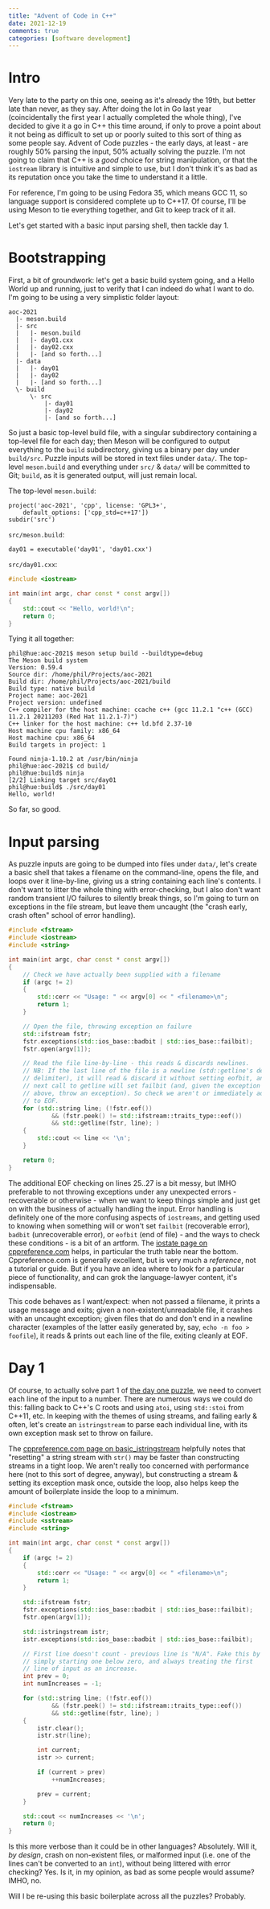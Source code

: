 ```yaml
---
title: "Advent of Code in C++"
date: 2021-12-19
comments: true
categories: [software development]
---
```

# Intro
Very late to the party on this one, seeing as it's already the 19th, but better
late than never, as they say. After doing the lot in Go last year
(coincidentally the first year I actually completed the whole thing), I've
decided to give it a go in C++ this time around, if only to prove a point about
it not being as difficult to set up or poorly suited to this sort of thing as
some people say. Advent of Code puzzles - the early days, at least - are
roughly 50% parsing the input, 50% actually solving the puzzle. I'm not going
to claim that C++ is a _good_ choice for string manipulation, or that the
`iostream` library is intuitive and simple to use, but I don't think it's as
bad as its reputation once you take the time to understand it a little.

For reference, I'm going to be using Fedora 35, which means GCC 11, so language
support is considered complete up to C++17. Of course, I'll be using Meson to
tie everything together, and Git to keep track of it all.

Let's get started with a basic input parsing shell, then tackle day 1.

# Bootstrapping
First, a bit of groundwork: let's get a basic build system going, and a Hello
World up and running, just to verify that I can indeed do what I want to do.
I'm going to be using a very simplistic folder layout:

```
aoc-2021
  |- meson.build
  |- src
  |   |- meson.build
  |   |- day01.cxx
  |   |- day02.cxx
  |   |- [and so forth...]
  |- data
  |   |- day01
  |   |- day02
  |   |- [and so forth...]
  \- build
      \- src
          |- day01
          |- day02
          |- [and so forth...]
```

So just a basic top-level build file, with a singular subdirectory containing a
top-level file for each day; then Meson will be configured to output everything
to the `build` subdirectory, giving us a binary per day under `build/src`.
Puzzle inputs will be stored in text files under `data/`. The top-level
`meson.build` and everything under `src/` & `data/` will be committed to Git;
`build`, as it is generated output, will just remain local.

The top-level `meson.build`:

```shell
project('aoc-2021', 'cpp', license: 'GPL3+',
    default_options: ['cpp_std=c++17'])
subdir('src')
```

`src/meson.build`:

```shell
day01 = executable('day01', 'day01.cxx')
```

`src/day01.cxx`:

```cxx
#include <iostream>

int main(int argc, char const * const argv[])
{
    std::cout << "Hello, world!\n";
    return 0;
}
```

Tying it all together:
```shell-session
phil@hue:aoc-2021$ meson setup build --buildtype=debug
The Meson build system
Version: 0.59.4
Source dir: /home/phil/Projects/aoc-2021
Build dir: /home/phil/Projects/aoc-2021/build
Build type: native build
Project name: aoc-2021
Project version: undefined
C++ compiler for the host machine: ccache c++ (gcc 11.2.1 "c++ (GCC) 11.2.1 20211203 (Red Hat 11.2.1-7)")
C++ linker for the host machine: c++ ld.bfd 2.37-10
Host machine cpu family: x86_64
Host machine cpu: x86_64
Build targets in project: 1

Found ninja-1.10.2 at /usr/bin/ninja
phil@hue:aoc-2021$ cd build/
phil@hue:build$ ninja
[2/2] Linking target src/day01
phil@hue:build$ ./src/day01
Hello, world!
```

So far, so good.

# Input parsing
As puzzle inputs are going to be dumped into files under `data/`, let's create
a basic shell that takes a filename on the command-line, opens the file, and
loops over it line-by-line, giving us a string containing each line's contents.
I don't want to litter the whole thing with error-checking, but I also don't
want random transient I/O failures to silently break things, so I'm going to
turn on exceptions in the file stream, but leave them uncaught (the "crash
early, crash often" school of error handling).

```cxx {linenos=true}
#include <fstream>
#include <iostream>
#include <string>

int main(int argc, char const * const argv[])
{
    // Check we have actually been supplied with a filename
    if (argc != 2)
    {
        std::cerr << "Usage: " << argv[0] << " <filename>\n";
        return 1;
    }

    // Open the file, throwing exception on failure
    std::ifstream fstr;
    fstr.exceptions(std::ios_base::badbit | std::ios_base::failbit);
    fstr.open(argv[1]);

    // Read the file line-by-line - this reads & discards newlines.
    // NB: If the last line of the file is a newline (std::getline's default
    // delimiter), it will read & discard it without setting eofbit, and the
    // next call to getline will set failbit (and, given the exception mask
    // above, throw an exception). So check we aren't or immediately adjacent
    // to EOF.
    for (std::string line; (!fstr.eof())
            && (fstr.peek() != std::ifstream::traits_type::eof())
            && std::getline(fstr, line); )
    {
        std::cout << line << '\n';
    }

    return 0;
}
```

The additional EOF checking on lines 25..27 is a bit messy, but IMHO preferable
to not throwing exceptions under any unexpected errors - recoverable or
otherwise - when we want to keep things simple and just get on with the
business of actually handling the input. Error handling is definitely one of
the more confusing aspects of `iostreams`, and getting used to knowing when
something will or won't set `failbit` (recoverable error), `badbit`
(unrecoverable error), or `eofbit` (end of file) - and the ways to check these
conditions - is a bit of an artform. The [iostate page on cppreference.com](https://en.cppreference.com/w/cpp/io/ios_base/iostate)
helps, in particular the truth table near the bottom. Cppreference.com is
generally excellent, but is very much a _reference_, not a tutorial or guide.
But if you have an idea where to look for a particular piece of functionality,
and can grok the language-lawyer content, it's indispensable.

This code behaves as I want/expect: when not passed a filename, it prints a
usage message and exits; given a non-existent/unreadable file, it crashes with
an uncaught exception; given files that do and don't end in a newline character
(examples of the latter easily generated by, say, `echo -n foo > foofile`), it
reads & prints out each line of the file, exiting cleanly at EOF.

# Day 1
Of course, to actually solve part 1 of
[the day one puzzle](https://adventofcode.com/2021/day/1), we need to convert
each line of the input to a number. There are numerous ways we could do this:
falling back to C++'s C roots and using `atoi`, using `std::stoi` from C++11,
etc. In keeping with the themes of using streams, and failing early & often,
let's create an `istringstream` to parse each individual line, with its
own exception mask set to throw on failure.

The
[cppreference.com page on basic_istringstream](https://en.cppreference.com/w/cpp/io/basic_istringstream/basic_istringstream)
helpfully notes that "resetting" a string stream with `str()` may be faster
than constructing streams in a tight loop. We aren't really too concerned with
performance here (not to this sort of degree, anyway), but constructing a
stream & setting its exception mask once, outside the loop, also helps keep the
amount of boilerplate inside the loop to a minimum.

```cxx
#include <fstream>
#include <iostream>
#include <sstream>
#include <string>

int main(int argc, char const * const argv[])
{
    if (argc != 2)
    {
        std::cerr << "Usage: " << argv[0] << " <filename>\n";
        return 1;
    }

    std::ifstream fstr;
    fstr.exceptions(std::ios_base::badbit | std::ios_base::failbit);
    fstr.open(argv[1]);

    std::istringstream istr;
    istr.exceptions(std::ios_base::badbit | std::ios_base::failbit);

    // First line doesn't count - previous line is "N/A". Fake this by
    // simply starting one below zero, and always treating the first
    // line of input as an increase.
    int prev = 0;
    int numIncreases = -1;

    for (std::string line; (!fstr.eof())
            && (fstr.peek() != std::ifstream::traits_type::eof())
            && std::getline(fstr, line); )
    {
        istr.clear();
        istr.str(line);

        int current;
        istr >> current;

        if (current > prev)
            ++numIncreases;

        prev = current;
    }

    std::cout << numIncreases << '\n';
    return 0;
}
```

Is this more verbose than it could be in other languages? Absolutely. Will it,
_by design_, crash on non-existent files, or malformed input (i.e. one of the
lines can't be converted to an `int`), without being littered with error
checking? Yes. Is it, in my opinion, as bad as some people would assume? IMHO,
no.

Will I be re-using this basic boilerplate across all the puzzles? Probably.
